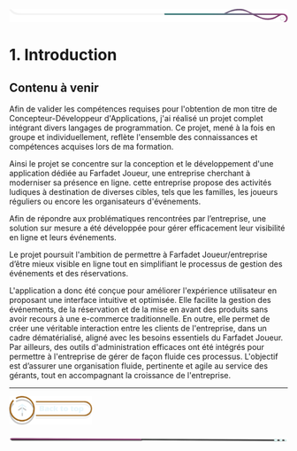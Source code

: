![border](../../assets/line/border_deco_rt.png)

# 1. Introduction

## Contenu à venir

Afin de valider les compétences requises pour l'obtention de mon titre de Concepteur-Développeur d'Applications, j'ai réalisé un projet complet intégrant divers langages de programmation. Ce projet, mené à la fois en groupe et individuellement, reflète l'ensemble des connaissances et compétences acquises lors de ma formation. 

Ainsi le projet se concentre sur la conception et le développement d'une application dédiée au Farfadet Joueur, une entreprise cherchant à moderniser sa présence en ligne. 
cette entreprise propose des activités ludiques à destination de diverses cibles, tels que les familles, les joueurs réguliers ou encore les organisateurs d'événements.

 Afin de répondre aux problématiques rencontrées par l’entreprise, une solution sur mesure a été développée pour gérer efficacement leur visibilité en ligne et leurs événements. 

Le projet poursuit l'ambition de permettre à Farfadet Joueur/entreprise d’être mieux visible en ligne tout en simplifiant le processus de gestion des événements et des réservations. 

L'application a donc été conçue pour améliorer l'expérience utilisateur en proposant une interface intuitive et optimisée. Elle facilite la gestion des événements, de la réservation et de la mise en avant des produits sans avoir recours à une e-commerce traditionnelle. En outre, elle permet de créer une véritable interaction entre les clients de l'entreprise, dans un cadre dématérialisé, aligné avec les besoins essentiels du Farfadet Joueur. Par ailleurs, des outils d'administration efficaces ont été intégrés pour permettre à l'entreprise de gérer de façon fluide ces processus. L'objectif est d’assurer une organisation fluide, pertinente et agile au service des gérants, tout en accompagnant la croissance de l'entreprise. 


---

<a href="../../README.md">
<img src="../../assets/button/back_to_top.png" alt="Retour au sommaire" style="width: 150px; height: auto;">
</a>

![border](../../assets/line/line-pink-point_l.png) 